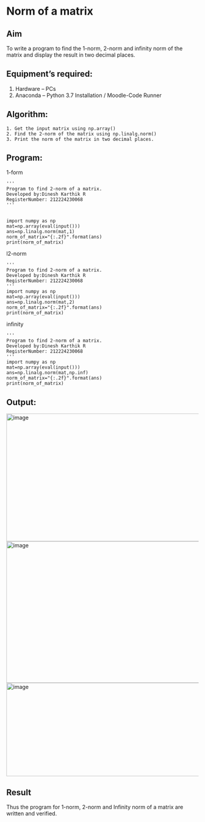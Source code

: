 # Norm of a matrix
## Aim
To write a program to find the 1-norm, 2-norm and infinity norm of the matrix and display the result in two decimal places.
## Equipment’s required:
1.	Hardware – PCs
2.	Anaconda – Python 3.7 Installation / Moodle-Code Runner
## Algorithm:
	1. Get the input matrix using np.array()   
    2. Find the 2-norm of the matrix using np.linalg.norm()
	3. Print the norm of the matrix in two decimal places.
## Program:
1-form
```
'''
Program to find 2-norm of a matrix.
Developed by:Dinesh Karthik R
RegisterNumber: 212224230068
'''


import numpy as np
mat=np.array(eval(input()))
ans=np.linalg.norm(mat,1)
norm_of_matrix="{:.2f}".format(ans)
print(norm_of_matrix)
```
l2-norm
```
'''
Program to find 2-norm of a matrix.
Developed by:Dinesh Karthik R
RegisterNumber: 212224230068
'''
import numpy as np
mat=np.array(eval(input()))
ans=np.linalg.norm(mat,2)
norm_of_matrix="{:.2f}".format(ans)
print(norm_of_matrix)
```
infinity
```
'''
Program to find 2-norm of a matrix.
Developed by:Dinesh Karthik R
RegisterNumber: 212224230068
'''
import numpy as np
mat=np.array(eval(input()))
ans=np.linalg.norm(mat,np.inf)
norm_of_matrix="{:.2f}".format(ans)
print(norm_of_matrix)

```



## Output:
<img width="1277" height="335" alt="image" src="https://github.com/user-attachments/assets/11502948-cc8f-48a2-8875-e721ba9a22d8" />
<img width="1356" height="371" alt="image" src="https://github.com/user-attachments/assets/0b0fea8e-ccb7-40e1-80c8-1a08a162c169" />
<img width="1250" height="245" alt="image" src="https://github.com/user-attachments/assets/2fad83f8-a3ab-4796-9512-87ad5fe3cd25" />




## Result
Thus the program for 1-norm, 2-norm and Infinity norm of a matrix are written and verified.
